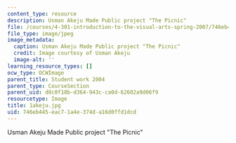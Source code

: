```yaml
---
content_type: resource
description: Usman Akeju Made Public project "The Picnic"
file: /courses/4-301-introduction-to-the-visual-arts-spring-2007/746eb445eac71a4e374da16d0ffd1dcd_1akeju.jpg
file_type: image/jpeg
image_metadata:
  caption: Usman Akeju Made Public project "The Picnic"
  credit: Image courtesy of Usman Akeju
  image-alt: ''
learning_resource_types: []
ocw_type: OCWImage
parent_title: Student work 2004
parent_type: CourseSection
parent_uid: d8c0f18b-d364-943c-ca0d-62602a9d06f9
resourcetype: Image
title: 1akeju.jpg
uid: 746eb445-eac7-1a4e-374d-a16d0ffd1dcd
---
```

Usman Akeju Made Public project "The Picnic"